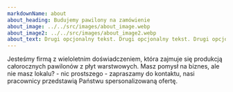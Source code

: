 ```yaml
---
markdownName: about
about_heading: Budujemy pawilony na zamówienie
about_image: ../../src/images/about_image.webp
about_image2: ../../src/images/about_image2.webp
about_text: Drugi opcjonalny tekst. Drugi opcjonalny tekst. Drugi opcjonalny tekst.
---
```

Jesteśmy firmą z wieloletnim doświadczeniem, która zajmuje się produkcją całorocznych pawilonów z płyt warstwowych. Masz pomysł na biznes, ale nie masz lokalu? - nic prostszego - zapraszamy do kontaktu, nasi pracownicy przedstawią Państwu spersonalizowaną ofertę.
